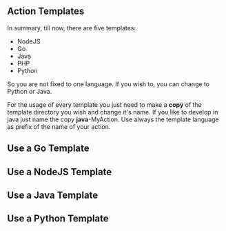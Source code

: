 ## Action Templates  
In summary, till now, there are five templates:
* NodeJS 
* Go
* Java
* PHP
* Python

So you are not fixed to one language. If you wish to, you can change to Python or Java.

For the usage of every template you just need to make a **copy** of the template directory you wish and change it's name. If you like to develop in java just name the copy **java**-MyAction. Use always the template language as prefix of the name of your action. 

## Use a Go Template

## Use a NodeJS Template

## Use a Java Template

## Use a Python Template
